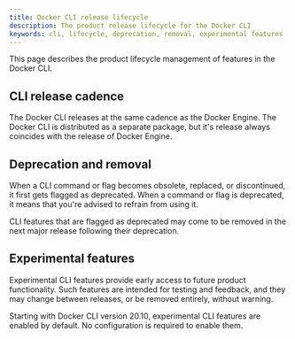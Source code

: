 ```yaml
---
title: Docker CLI release lifecycle
description: The product release lifecycle for the Docker CLI
keywords: cli, lifecycle, deprecation, removal, experimental features
---
```


This page describes the product lifecycle management of features in the Docker
CLI.

## CLI release cadence

The Docker CLI releases at the same cadence as the Docker Engine. The Docker
CLI is distributed as a separate package, but it's release always coincides
with the release of Docker Engine.

## Deprecation and removal

When a CLI command or flag becomes obsolete, replaced, or discontinued, it
first gets flagged as deprecated. When a command or flag is deprecated, it
means that you're advised to refrain from using it.

CLI features that are flagged as deprecated may come to be removed in the next
major release following their deprecation.

## Experimental features

Experimental CLI features provide early access to future product functionality.
Such features are intended for testing and feedback, and they may change
between releases, or be removed entirely, without warning.

Starting with Docker CLI version 20.10, experimental CLI features are enabled
by default. No configuration is required to enable them.
